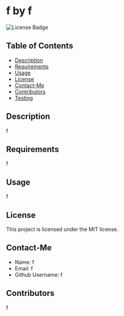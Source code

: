 # f by f
![License Badge](https://img.shields.io/badge/License-MIT-orange)

## Table of Contents ##
* [Description](#description)
* [Requirements](#requirements)
* [Usage](#usage)
* [License](#license)
* [Contact-Me](#contact-me)
* [Contributors](#contributors)
* [Testing](#testing)
## Description
f
## Requirements
f
## Usage
f
## License
This project is licensed under the MIT license.
## Contact-Me
- Name: f
- Email: f
- Github Username:  f
## Contributors
f
